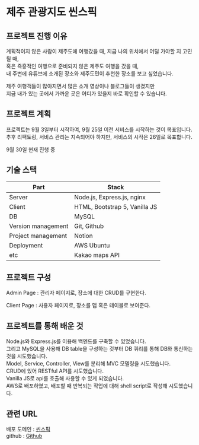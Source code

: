 # 제주 관광지도 씬스픽

## 프로젝트 진행 이유

계획적이지 않은 사람이 제주도에 여행갔을 때, 지금 나의 위치에서 어딜 가야할 지 고민될 때, <br>
혹은 즉흥적인 여행으로 준비되지 않은 제주도 여행을 갔을 때,<br>
내 주변에 유튜브에 소개된 장소와 제주도민이 추천한 장소를 보고 싶었습니다.<br>

제주 여행객들이 많아지면서 많은 소개 영상이나 블로그들이 생겼지만<br>
지금 내가 있는 곳에서 가까운 곳은 어디가 있을지 바로 확인할 수 있습니다.<br>

## 프로젝트 계획

프로젝트는 9월 3일부터 시작하여, 9월 25일 이전 서비스를 시작하는 것이 목표입니다.<br>
추후 리팩토링, 서비스 관리는 지속되어야 하지만, 서비스의 시작은 26일로 목표합니다.<br>

9월 30일 현재 진행 중

## 기술 스택

| Part               | Stack                         |
| ------------------ | ----------------------------- |
| Server             | Node.js, Express.js, nginx    |
| Client             | HTML, Bootstrap 5, Vanilla JS |
| DB                 | MySQL                         |
| Version management | Git, Github                   |
| Project management | Notion                        |
| Deployment         | AWS Ubuntu                    |
| etc                | Kakao maps API                |

## 프로젝트 구성

Admin Page : 관리자 페이지로, 장소에 대한 CRUD를 구현한다.

Client Page : 사용자 페이지로, 장소를 맵 혹은 테이블로 보여준다.

## 프로젝트를 통해 배운 것

Node.js와 Express.js를 이용해 백엔드를 구축할 수 있었습니다.<br>
그리고 MySQL을 사용해 DB table을 구성하는 것부터 DB 쿼리를 통해 DB와 통신하는 것을 시도했습니다. <Br>
Model, Service, Controller, View를 분리해 MVC 모델링을 시도했습니다.<br>
CRUD에 있어 RESTful API를 시도했습니다.<br>
Vanilla JS로 api를 호출해 사용할 수 있게 되었습니다.<br>
AWS로 배포하였고, 배포할 때 반복되는 작업에 대해 shell script로 작성해 시도했습니다.<br>

## 관련 URL

배포 도메인 : [씬스픽](https://scenespick.tk) <br>
github : [Github](https://github.com/younGsse/scenespick)
